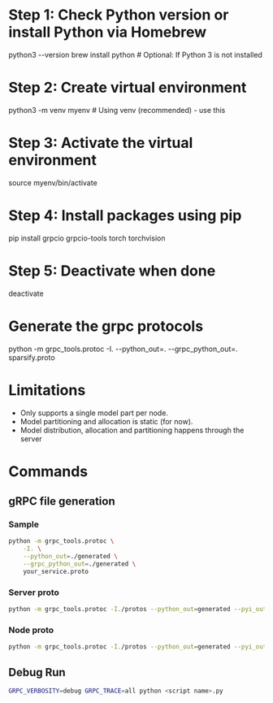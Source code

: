 # Step 1: Check Python version or install Python via Homebrew

python3 --version
brew install python # Optional: If Python 3 is not installed

# Step 2: Create virtual environment

python3 -m venv myenv # Using venv (recommended) - use this

# Step 3: Activate the virtual environment

source myenv/bin/activate

# Step 4: Install packages using pip

pip install grpcio grpcio-tools torch torchvision

# Step 5: Deactivate when done

deactivate

# Generate the grpc protocols

python -m grpc_tools.protoc -I. --python_out=. --grpc_python_out=. sparsify.proto

# Limitations

- Only supports a single model part per node.
- Model partitioning and allocation is static (for now).
- Model distribution, allocation and partitioning happens through the server

# Commands

## gRPC file generation

### Sample

```bash
python -m grpc_tools.protoc \
    -I. \
    --python_out=./generated \
    --grpc_python_out=./generated \
    your_service.proto
```

### Server proto

```bash
python -m grpc_tools.protoc -I./protos --python_out=generated --pyi_out=generated --grpc_python_out=generated ./protos/server.proto
```

### Node proto

```bash
python -m grpc_tools.protoc -I./protos --python_out=generated --pyi_out=generated --grpc_python_out=generated ./protos/node.proto
```

## Debug Run

```bash
GRPC_VERBOSITY=debug GRPC_TRACE=all python <script name>.py
```
